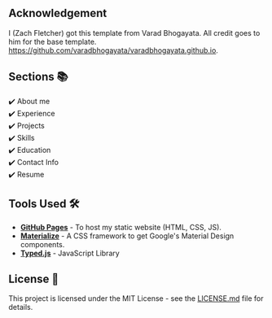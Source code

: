 ## Acknowledgement
I (Zach Fletcher) got this template from Varad Bhogayata. All credit goes to him for the base template.
https://github.com/varadbhogayata/varadbhogayata.github.io. 

## Sections 📚
✔️ About me\
✔️ Experience\
✔️ Projects \
✔️ Skills \
✔️ Education\
✔️ Contact Info\
✔️ Resume


## Tools Used 🛠️
* [<b>GitHub Pages</b>](https://create-react-app.dev/docs/deployment/#github-pages) - To host my static website (HTML, CSS, JS).
* [<b>Materialize</b>](https://materializecss.com/) - A CSS framework to get Google's Material Design components.
* [<b>Typed.js</b>](https://mattboldt.com/demos/typed-js/) - JavaScript Library


## License 📄
This project is licensed under the MIT License - see the [LICENSE.md](./LICENSE) file for details.
